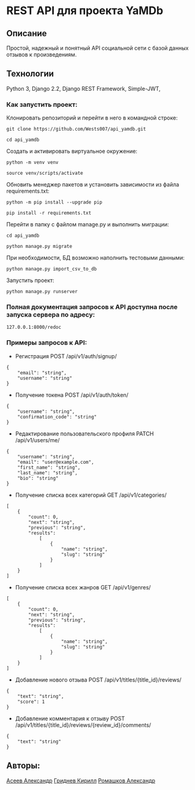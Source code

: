 # REST API для проекта YaMDb

## Описание
Простой, надежный и понятный API социальной сети с базой данных отзывов к произведениям.

## Технологии
Python 3,
Django 2.2,
Django REST Framework,
Simple-JWT,

### Как запустить проект:
Клонировать репозиторий и перейти в него в командной строке:
```
git clone https://github.com/Wests007/api_yamdb.git
```
```
cd api_yamdb
```
Cоздать и активировать виртуальное окружение:

```
python -m venv venv
```
```
source venv/scripts/activate
```
Обновить менеджер пакетов и установить зависимости из файла requirements.txt:
```
python -m pip install --upgrade pip
```
```
pip install -r requirements.txt
```
Перейти в папку с файлом manage.py и выполнить миграции:
```
cd api_yamdb
```
```
python manage.py migrate
```
При необходимости, БД возможно наполнить тестовыми данными:
```
python manage.py import_csv_to_db
```
Запустить проект:
```
python manage.py runserver
```

### Полная документация запросов к API доступна после запуска сервера по адресу:
```
127.0.0.1:8000/redoc
```

### Примеры запросов к API:

- Регистрация
POST /api/v1/auth/signup/
```
{
    "email": "string",
    "username": "string"
}
```

- Получение токена
POST /api/v1/auth/token/
```
{
    "username": "string",
    "confirmation_code": "string"
}
```

- Редактирование пользовательского профиля
PATCH /api/v1/users/me/
```
{
    "username": "string",
    "email": "user@example.com",
    "first_name": "string",
    "last_name": "string",
    "bio": "string"
}
```

- Получение списка всех категорий
GET /api/v1/categories/
```
[
    {
        "count": 0,
        "next": "string",
        "previous": "string",
        "results":
            [
                {
                    "name": "string",
                    "slug": "string"
                }
            ]
    }
]
```

- Получение списка всех жанров
GET /api/v1/genres/
```
[
    {
        "count": 0,
        "next": "string",
        "previous": "string",
        "results":
            [
                {
                    "name": "string",
                    "slug": "string"
                }
            ]
    }
]
```

- Добавление нового отзыва
POST /api/v1/titles/{title_id}/reviews/
```
{
    "text": "string",
    "score": 1
}
```

- Добавление комментария к отзыву
POST /api/v1/titles/{title_id}/reviews/{review_id}/comments/
```
{
    "text": "string"
}
```

## Авторы:
[Асеев Александр](https://github.com/VANGAZOR)
[Гриднев Кирилл](https://github.com/Keyreall96)
[Ромашков Александр](https://github.com/Wests007)
